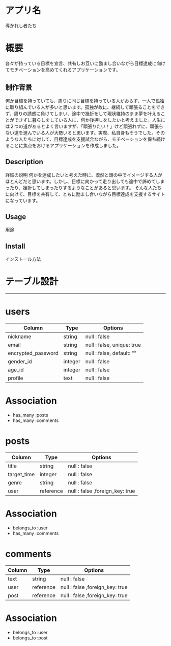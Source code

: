 # アプリ名
導かれし者たち

# 概要
各々が持っている目標を宣言、共有しお互いに励まし合いながら目標達成に向けてモチベーションを高めてくれるアプリケーションです。

## 制作背景
何か目標を持っていても、周りに同じ目標を持っている人がおらず、一人で孤独に取り組んでいる人が多いと思います。孤独が故に、継続して頑張ることをできず、周りの誘惑に負けてしまい、途中で挫折をして現状維持のまま夢を叶えることができずに暮らしをしている人に、何か後押しをしたいと考えました。人生には２つの道があるとよく言いますが、「頑張りたい！」けど頑張れずに、頑張らない道を進んでいる人が大勢いると思います。実際、私自身もそうでした。そのような人たちに対して、目標達成を支援試合ながら、モチベーションを保ち続けることに焦点をおけるアプリケーションを作成しました。

## Description
詳細の説明
何かを達成したいと考えた時に、漠然と頭の中でイメージする人がほとんどだと思います。しかし、目標に向かって走り出しても途中で諦めてしまったり、挫折してしまったりするようなことがあると思います。
そんな人たちに向けて、目標を共有して、ともに励まし合いながら目標達成を支援するサイトになっています。

## Usage
用途

## Install
インストール方法



# テーブル設計
-----
# users

| Column             | Type      | Options                         |
| ------------------ | --------- | ------------------------------- |
| nickname           | string    | null : false                    |
| email              | string    | null : false, unique: true      |
| encrypted_password | string    | null : false, default: ""       |
| gender_id          | integer   | null : false                    |
| age_id             | integer   | null : false                    |
| profile            | text      | null : false                    |

# Association
- has_many :posts
- has_many :comments

# posts
| Column             | Type      | Options                         |
| ------------------ | --------- | ------------------------------- |
| title              | string    | null : false                    |
| target_time        | integer   | null : false                    |
| genre              | string    | null : false                    |
| user               | reference | null : false ,foreign_key: true |

# Association
- belongs_to :user
- has_many :comments

# comments
| Column             | Type      | Options                         |
| ------------------ | --------- | ------------------------------- |
| text               | string    | null : false                    |
| user               | reference | null : false ,foreign_key: true |
| post               | reference | null : false ,foreign_key: true |

# Association
- belongs_to :user
- belongs_to :post
